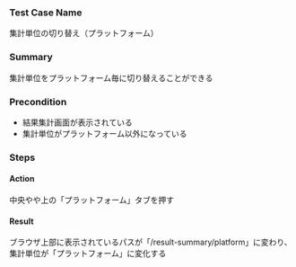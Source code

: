 ### Test Case Name
集計単位の切り替え（プラットフォーム）

### Summary
集計単位をプラットフォーム毎に切り替えることができる

### Precondition
* 結果集計画面が表示されている
* 集計単位がプラットフォーム以外になっている

### Steps

#### Action
中央やや上の「プラットフォーム」タブを押す
#### Result
ブラウザ上部に表示されているパスが「/result-summary/platform」に変わり、集計単位が「プラットフォーム」に変化する
